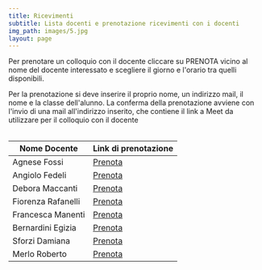 ```yaml
---
title: Ricevimenti
subtitle: Lista docenti e prenotazione ricevimenti con i docenti
img_path: images/5.jpg
layout: page
---
```


Per prenotare un colloquio con il docente cliccare su PRENOTA vicino al nome del docente interessato e scegliere il giorno e l'orario tra quelli disponibili.<br>

Per la prenotazione si deve inserire il proprio nome, un indirizzo mail, il nome e la classe dell'alunno. La conferma della prenotazione avviene con l'invio di una mail all'indirizzo inserito, che contiene il link a Meet da utilizzare per il colloquio con il docente<br>
<br>


| Nome Docente       	| Link di prenotazione                    	|
|--------------------	|-----------------------------------------	|
| Agnese Fossi       	| [Prenota](https://calendly.com/fossi-agnese)     	|
| Angiolo Fedeli     	| [Prenota](https://calendly.com/fedeli-angiolo) 	|
| Debora Maccanti    	| [Prenota](https://calendly.com/maccanti-debora) 	|
| Fiorenza Rafanelli 	| [Prenota](https://calendly.com/rafanelli-fiorenza)|
| Francesca Manenti  	| [Prenota](https://calendly.com/manenti-francesca) |
| Bernardini Egizia     | [Prenota](https://calendly.com/bernardini-egizia) |
| Sforzi Damiana        | [Prenota](https://calendly.com/sforzi-damiana)    |
| Merlo Roberto         | [Prenota](https://calendly.com/merlo-roberto )    |




<br>


